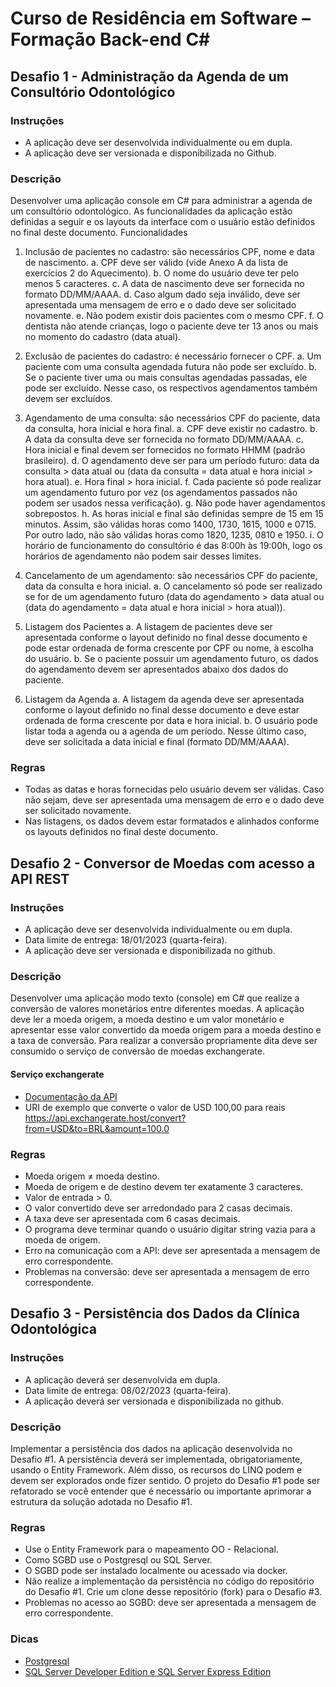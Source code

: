 # Curso de Residência em Software – Formação Back-end C#

## Desafio 1 - Administração da Agenda de um Consultório Odontológico

### Instruções
- A aplicação deve ser desenvolvida individualmente ou em dupla.
- A aplicação deve ser versionada e disponibilizada no Github.

### Descrição
Desenvolver uma aplicação console em C# para administrar a agenda de um consultório
odontológico. As funcionalidades da aplicação estão definidas a seguir e os layouts da interface
com o usuário estão definidos no final deste documento.
Funcionalidades

1. Inclusão de pacientes no cadastro: são necessários CPF, nome e data de nascimento.
    a. CPF deve ser válido (vide Anexo A da lista de exercícios 2 do Aquecimento).
    b. O nome do usuário deve ter pelo menos 5 caracteres.
    c. A data de nascimento deve ser fornecida no formato DD/MM/AAAA.
    d. Caso algum dado seja inválido, deve ser apresentada uma mensagem de erro e o dado
    deve ser solicitado novamente.
    e. Não podem existir dois pacientes com o mesmo CPF.
    f. O dentista não atende crianças, logo o paciente deve ter 13 anos ou mais no momento do
    cadastro (data atual).

 2. Exclusão de pacientes do cadastro: é necessário fornecer o CPF.
    a. Um paciente com uma consulta agendada futura não pode ser excluído.
    b. Se o paciente tiver uma ou mais consultas agendadas passadas, ele pode ser excluído.
    Nesse caso, os respectivos agendamentos também devem ser excluídos.

3. Agendamento de uma consulta: são necessários CPF do paciente, data da consulta, hora 
inicial e hora final.
    a. CPF deve existir no cadastro.
    b. A data da consulta deve ser fornecida no formato DD/MM/AAAA.
    c. Hora inicial e final devem ser fornecidos no formato HHMM (padrão brasileiro).
    d. O agendamento deve ser para um período futuro: data da consulta > data atual ou (data da
    consulta = data atual e hora inicial > hora atual).
    e. Hora final > hora inicial.
    f. Cada paciente só pode realizar um agendamento futuro por vez (os agendamentos
    passados não podem ser usados nessa verificação).
    g. Não pode haver agendamentos sobrepostos.
    h. As horas inicial e final são definidas sempre de 15 em 15 minutos. Assim, são válidas
    horas como 1400, 1730, 1615, 1000 e 0715. Por outro lado, não são válidas horas como
    1820, 1235, 0810 e 1950.
    i. O horário de funcionamento do consultório é das 8:00h às 19:00h, logo os horários de
    agendamento não podem sair desses limites.

4. Cancelamento de um agendamento: são necessários CPF do paciente, data da consulta e
hora inicial.
    a. O cancelamento só pode ser realizado se for de um agendamento futuro (data do
    agendamento > data atual ou (data do agendamento = data atual e hora inicial > hora
    atual)).

5. Listagem dos Pacientes
    a. A listagem de pacientes deve ser apresentada conforme o layout definido no final desse
    documento e pode estar ordenada de forma crescente por CPF ou nome, à escolha do
    usuário.
    b. Se o paciente possuir um agendamento futuro, os dados do agendamento devem ser
    apresentados abaixo dos dados do paciente.

6. Listagem da Agenda
    a. A listagem da agenda deve ser apresentada conforme o layout definido no final desse
    documento e deve estar ordenada de forma crescente por data e hora inicial.
    b. O usuário pode listar toda a agenda ou a agenda de um período. Nesse último caso, deve
    ser solicitada a data inicial e final (formato DD/MM/AAAA).

### Regras
- Todas as datas e horas fornecidas pelo usuário devem ser válidas. Caso não sejam, deve
ser apresentada uma mensagem de erro e o dado deve ser solicitado novamente.
- Nas listagens, os dados devem estar formatados e alinhados conforme os layouts
definidos no final deste documento.

## Desafio 2 - Conversor de Moedas com acesso a API REST

### Instruções
- A aplicação deve ser desenvolvida individualmente ou em dupla.
- Data limite de entrega: 18/01/2023 (quarta-feira).
- A aplicação deve ser versionada e disponibilizada no github.

### Descrição
Desenvolver uma aplicação modo texto (console) em C# que realize a conversão de
valores monetários entre diferentes moedas. A aplicação deve ler a moeda origem, a
moeda destino e um valor monetário e apresentar esse valor convertido da moeda
origem para a moeda destino e a taxa de conversão. Para realizar a conversão
propriamente dita deve ser consumido o serviço de conversão de moedas
exchangerate.

#### Serviço exchangerate
- [Documentação da API](https://exchangerate.host/#docs)
- URI de exemplo que converte o valor de USD 100,00 para reais https://api.exchangerate.host/convert?from=USD&to=BRL&amount=100.0

### Regras
- Moeda origem ≠ moeda destino.
- Moeda de origem e de destino devem ter exatamente 3 caracteres.
- Valor de entrada > 0.
- O valor convertido deve ser arredondado para 2 casas decimais.
- A taxa deve ser apresentada com 6 casas decimais.
- O programa deve terminar quando o usuário digitar string vazia para a moeda
  de origem.
- Erro na comunicação com a API: deve ser apresentada a mensagem de erro
  correspondente.
- Problemas na conversão: deve ser apresentada a mensagem de erro
  correspondente.

## Desafio 3 - Persistência dos Dados da Clínica Odontológica

### Instruções
- A aplicação deverá ser desenvolvida em dupla.
- Data limite de entrega: 08/02/2023 (quarta-feira).
- A aplicação deverá ser versionada e disponibilizada no github.

### Descrição
Implementar a persistência dos dados na aplicação desenvolvida no Desafio #1. A
persistência deverá ser implementada, obrigatoriamente, usando o Entity Framework.
Além disso, os recursos do LINQ podem e devem ser explorados onde fizer sentido. O
projeto do Desafio #1 pode ser refatorado se você entender que é necessário ou
importante aprimorar a estrutura da solução adotada no Desafio #1.

### Regras
- Use o Entity Framework para o mapeamento OO - Relacional.
- Como SGBD use o Postgresql ou SQL Server.
- O SGBD pode ser instalado localmente ou acessado via docker.
- Não realize a implementação da persistência no código do repositório do
Desafio #1. Crie um clone desse repositório (fork) para o Desafio #3.
- Problemas no acesso ao SGBD: deve ser apresentada a mensagem de erro
correspondente.

### Dicas
- [Postgresql](https://www.postgresql.org/download/)
- [SQL Server Developer Edition e SQL Server Express Edition](https://www.microsoft.com/pt-br/sql-server/sql-server-downloads)
